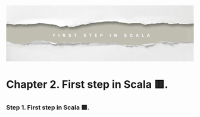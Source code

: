 ![](https://raw.githubusercontent.com/gabrielfernando01/scala/main/scala_book/chapter_2/image/cover.png)

# Chapter 2. First step in Scala 🟥.

### Step 1. First step in Scala 🟥.


